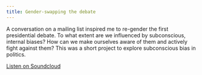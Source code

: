 ```yaml
---
title: Gender-swapping the debate
---
```


A conversation on a mailing list inspired me to re-gender the first presidential debate. To what extent are we influenced by subconscious, internal biases? How can we make ourselves aware of them and actively fight against them? This was a short project to explore subconscious bias in politics.

[Listen on Soundcloud](https://soundcloud.com/bahro/gender-swapped-debate-1)